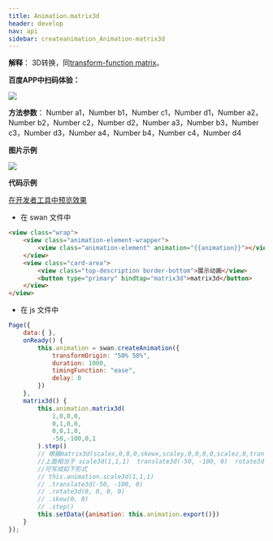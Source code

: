 ```yaml
---
title: Animation.matrix3d
header: develop
nav: api
sidebar: createanimation_Animation-matrix3d
---
```

 
 
**解释**： 3D转换，同[transform-function matrix](https://developer.mozilla.org/en-US/docs/Web/CSS/transform-function/matrix3d)。

**百度APP中扫码体验：**

<img src="https://b.bdstatic.com/miniapp/assets/images/doc_demo/matrix3d.png"  class="demo-qrcode-image" />

**方法参数**： Number a1，Number b1，Number c1，Number d1，Number a2，Number b2，Number c2，Number d2，Number a3，Number b3，Number c3，Number d3，Number a4，Number b4，Number c4，Number d4

**图片示例**

<div class="m-doc-custom-examples">
    <div class="m-doc-custom-examples-correct">
        <img src="https://b.bdstatic.com/miniapp/images/matrix3d.gif">
    </div>
    <div class="m-doc-custom-examples-correct">
        <img src=" ">
    </div>
    <div class="m-doc-custom-examples-correct">
        <img src=" ">
    </div>     
</div>

**代码示例**

<a href="swanide://fragment/179c20a48d4a919e3e18e95da7fc1a431574230021425" title="在开发者工具中预览效果" target="_self">在开发者工具中预览效果</a>

* 在 swan 文件中

```html
<view class="wrap">
    <view class="animation-element-wrapper">
        <view class="animation-element" animation="{{animation}}"></view>
    </view>
    <view class="card-area">
        <view class="top-description border-bottom">展示动画</view>
        <button type="primary" bindtap="matrix3d">matrix3d</button>
    </view>
</view>
```
* 在 js 文件中

```js
Page({
    data:{ },
    onReady() {
        this.animation = swan.createAnimation({
            transformOrigin: "50% 50%",
            duration: 1000,
            timingFunction: "ease",
            delay: 0
        })
    },
    matrix3d() {
        this.animation.matrix3d(
            1,0,0,0,
            0,1,0,0,
            0,0,1,0,
            -50,-100,0,1
        ).step()
        // 根据matrix3d(scalex,0,0,0,skewx,scaley,0,0,0,0,scalez,0,translatex,translatey,translatez,1)变化规则
        //上面相当于 scale3d(1,1,1)  translate3d(-50, -100, 0)  rotate3d(0, 0, 0, 0deg) skew(0deg, 0deg)
        //可写成如下形式
        // this.animation.scale3d(1,1,1)
        // .translate3d(-50, -100, 0) 
        // .rotate3d(0, 0, 0, 0)
        // .skew(0, 0)
        // .step()
        this.setData({animation: this.animation.export()})
    }
});
```
 


